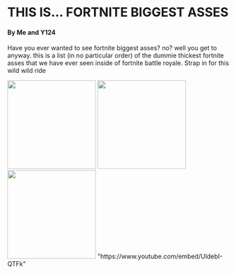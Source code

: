 <html>
    <body>
      <h1>THIS IS... FORTNITE BIGGEST ASSES</h1>
      <h4>By Me and Y124</h4>
      <p>
        Have you ever wanted to see fortnite biggest asses? no? well you get to anyway. this is a list (in no particular order) of the dummie thickest fortnite asses that we have ever seen inside of fortnite battle royale. Strap in for this wild wild ride
      </p>
        <img src="https://pbs.twimg.com/media/EvGeQ17XIAMCYzF.jpg" width="200px">
         <img src="https://www.gamebyte.com/wp-content/uploads/2018/10/maxresdefault-6.jpg" width="200px">
          <img src="https://preview.redd.it/9a464vgusr451.jpg" width="200px">
         "https://www.youtube.com/embed/UldebI-QTFk" 
    </body>
</html>

